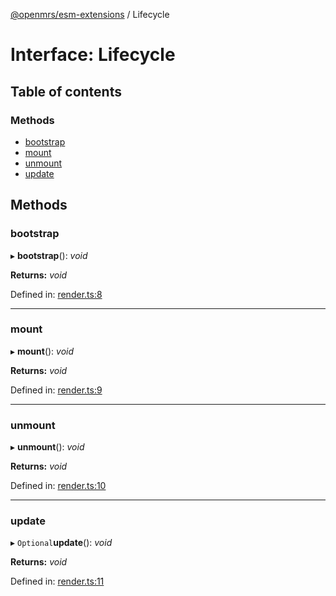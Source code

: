 [@openmrs/esm-extensions](../API.md) / Lifecycle

# Interface: Lifecycle

## Table of contents

### Methods

- [bootstrap](lifecycle.md#bootstrap)
- [mount](lifecycle.md#mount)
- [unmount](lifecycle.md#unmount)
- [update](lifecycle.md#update)

## Methods

### bootstrap

▸ **bootstrap**(): *void*

**Returns:** *void*

Defined in: [render.ts:8](https://github.com/openmrs/openmrs-esm-core/blob/master/packages/esm-extensions/src/render.ts#L8)

___

### mount

▸ **mount**(): *void*

**Returns:** *void*

Defined in: [render.ts:9](https://github.com/openmrs/openmrs-esm-core/blob/master/packages/esm-extensions/src/render.ts#L9)

___

### unmount

▸ **unmount**(): *void*

**Returns:** *void*

Defined in: [render.ts:10](https://github.com/openmrs/openmrs-esm-core/blob/master/packages/esm-extensions/src/render.ts#L10)

___

### update

▸ `Optional`**update**(): *void*

**Returns:** *void*

Defined in: [render.ts:11](https://github.com/openmrs/openmrs-esm-core/blob/master/packages/esm-extensions/src/render.ts#L11)
